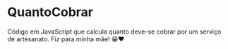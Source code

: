 # QuantoCobrar
Código em JavaScript que calcula quanto deve-se cobrar por um serviço de artesanato.
Fiz para minha mãe! 😁❤️
